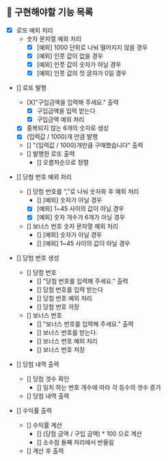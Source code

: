 ## 🚀 구현해야할 기능 목록

- [X] 로또 예외 처리
  - 숫자 문자열 예외 처리
    - [X] [예외] 1000 단위로 나눠 떨어지지 않을 경우
    - [X] [예외] 인풋 값이 없을 경우
    - [X] [예외] 인풋 값이 숫자가 아닐 경우
    - [X] [예외] 인풋 값의 첫 글자가 0일 경우

- [] 로또 발행
  - [X]"구입금액을 입력해 주세요." 출력
    - [X] 구입금액을 입력 받는다
    - [X] 구입금액 예외 처리 
  - [X] 중복되지 않는 6개의 숫자로 생성
  - [X] (입력값 / 1000)개 만큼 발행
  - [] "{입력값 / 1000}개만큼 구매했습니다" 출력
  - [] 발행한 로또 출력
    - [] 오름차순으로 정렬

- [] 당첨 번호 예외 처리
  - [] 당첨 번호를 ","로 나눠 숫자화 후 예외 처리
    - [] [예외] 숫자가 아닐 경우
    - [X] [예외] 1~45 사이의 값이 아닐 경우
    - [X] [예외] 숫자 개수가 6개가 아닐 경우
  - [] 보너스 번호 숫자 문자열 예외 처리
    - [] [예외] 숫자가 아닐 경우
    - [] [예외] 1~45 사이의 값이 아닐 경우

- [] 당첨 번호 생성
  - [] 당첨 번호
    - [] "당첨 번호를 입력해 주세요." 출력
    - [] 당첨 번호를 입력 받는다
    - [] 당첨 번호 예외 처리
    - [] 당첨 번호 저장
  - [] 보너스 번호
    - [] "보너스 번호를 입력해 주세요." 출력
    - [] 보너스 번호를 받는다.
    - [] 보너스 번호 예외 처리
    - [] 보너스 번호 저장

- [] 당첨 내역 출력
  - [] 당첨 갯수 확인
    - [] 일치 하는 번호 개수에 따라 각 등수의 갯수 증가
  - [] 당첨 내역 출력

- [] 수익률 출력
  - [] 수익률 계산
    - [] (당첨 금액 / 구입 금액) * 100 으로 계산
    - [] 소수점 둘째 자리에서 반올림
  - [] 계산 후 출력
